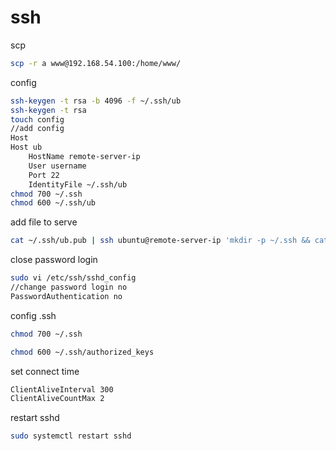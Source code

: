 # ssh

scp 

```sh
scp -r a www@192.168.54.100:/home/www/
```

config

```sh
ssh-keygen -t rsa -b 4096 -f ~/.ssh/ub
ssh-keygen -t rsa
touch config
//add config
Host
Host ub
    HostName remote-server-ip
    User username
    Port 22
    IdentityFile ~/.ssh/ub
chmod 700 ~/.ssh
chmod 600 ~/.ssh/ub
```

add file to serve

```sh
cat ~/.ssh/ub.pub | ssh ubuntu@remote-server-ip 'mkdir -p ~/.ssh && cat >> ~/.ssh/authorized_keys'
```

close password login

```sh
sudo vi /etc/ssh/sshd_config
//change password login no
PasswordAuthentication no
```

config .ssh
```sh
chmod 700 ~/.ssh

chmod 600 ~/.ssh/authorized_keys
```

set connect time
```sh
ClientAliveInterval 300
ClientAliveCountMax 2
```

restart sshd
```sh
sudo systemctl restart sshd
```